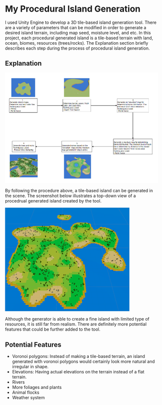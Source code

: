 # My Procedural Island Generation
I used Unity Engine to develop a 3D tile-based island generation tool. There are a variety of parameters that can be modified in order to generate a desired island terrain, including map seed, moisture level, and etc. In this project, each procedural generated island is a tile-based terrain with land, ocean, biomes, resources (trees/rocks). The Explanation section briefly describes each step during the process of procedural island generation.

## Explanation
![flowChart](island-generation-flow-chart.png)

By following the procedure above, a tile-based island can be generated in the scene. The screenshot below illustrates a top-down view of a procedrual generated island created by the tool.

![islandExample](island.png)

Although the generator is able to create a fine island with limited type of resources, it is still far from realism. There are definitely more potential features that could be further added to the tool.

## Potential Features
- Voronoi polygons: Instead of making a tile-based terrain, an island generated with voronoi polygons would certainly look more natural and irregular in shape.
- Elevations: Having actual elevations on the terrain instead of a flat terrain.
- Rivers
- More foliages and plants
- Animal flocks
- Weather system
